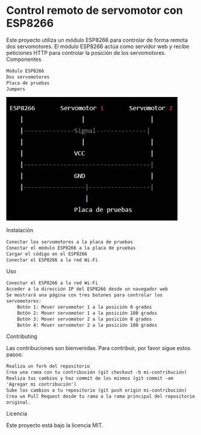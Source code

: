 # Control remoto de servomotor con ESP8266

Este proyecto utiliza un módulo ESP8266 para controlar de forma remota dos servomotores. El módulo ESP8266 actúa como servidor web y recibe peticiones HTTP para controlar la posición de los servomotores.
Componentes

    Módulo ESP8266
    Dos servomotores
    Placa de pruebas
    Jumpers
![Diagrama de conexion ](proyecto.png)

Instalación

    Conectar los servomotores a la placa de pruebas
    Conectar el módulo ESP8266 a la placa de pruebas
    Cargar el código en el ESP8266
    Conectar el ESP8266 a la red Wi-Fi

Uso

    Conectar el ESP8266 a la red Wi-Fi
    Acceder a la dirección IP del ESP8266 desde un navegador web
    Se mostrará una página con tres botones para controlar los servomotores:
        Botón 1: Mover servomotor 1 a la posición 0 grados
        Botón 2: Mover servomotor 1 a la posición 180 grados
        Botón 3: Mover servomotor 2 a la posición 0 grados
        Botón 4: Mover servomotor 2 a la posición 180 grados

Contributing

Las contribuciones son bienvenidas. Para contribuir, por favor sigue estos pasos:

    Realiza un fork del repositorio
    Crea una rama con tu contribución (git checkout -b mi-contribución)
    Realiza tus cambios y haz commit de los mismos (git commit -am 'Agregar mi contribución')
    Sube los cambios a tu repositorio (git push origin mi-contribución)
    Crea un Pull Request desde tu rama a la rama principal del repositorio original.

Licencia

Este proyecto está bajo la licencia MIT.
